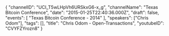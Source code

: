 {
    "channelID": "UCI_T5wLHpVh6URSkxG6-x_g",
    "channelName": "Texas Bitcoin Conference",
    "date": "2015-01-25T22:40:36.000Z",
    "draft": false,
    "events": [
        "Texas Bitcoin Conference - 2014"
    ],
    "speakers": ["Chris Odom"],
    "tags": [],
    "title": "Chris Odom - Open-Transactions",
    "youtubeID": "CVYFZYrozn8"
}
